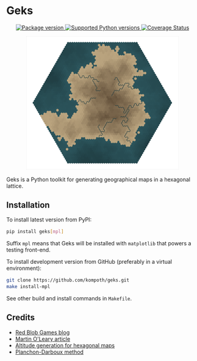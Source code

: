 # Geks

<p align="center">
    <a href="https://pypi.org/project/geks" target="_blank">
        <img src="https://img.shields.io/pypi/v/geks" alt="Package version">
    </a>
    <a href="https://pypi.org/project/geks" target="_blank">
        <img src="https://img.shields.io/pypi/pyversions/geks.svg" alt="Supported Python versions">
    </a> 
    <a href='https://coveralls.io/github/kompoth/geks?branch=main'>
        <img src='https://coveralls.io/repos/github/kompoth/geks/badge.svg?branch=main&kill_cache=1' alt='Coverage Status' />
    </a>
</p>
<p align="center">
    <img src="https://raw.githubusercontent.com/kompoth/geks/main/img/example.png" width="400">
</p>

Geks is a Python toolkit for generating geographical maps in a hexagonal lattice.

## Installation

To install latest version from PyPI:
```bash
pip install geks[mpl]
```
Suffix `mpl` means that Geks will be installed with `matplotlib` that powers a
testing front-end.

To install development version from GitHub (preferably in a virtual environment):
```bash
git clone https://github.com/kompoth/geks.git
make install-mpl
```
See other build and install commands in `Makefile`.

## Credits

- [Red Blob Games blog](https://www.redblobgames.com/)
- [Martin O'Leary article](https://mewo2.com/notes/terrain/)
- [Altitude generation for hexagonal maps](https://github.com/generesque/hexmap)
- [Planchon-Darboux method](https://www.researchgate.net/publication/240407597_A_fast_simple_and_versatile_algorithm_to_fill_the_depressions_of_digital_elevation_models)
